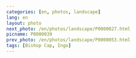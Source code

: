```yaml
---
categories: [en, photos, landscape]
lang: en
layout: photo
next_photo: /en/photos/landscape/P0000027.html
picname: P0000039
prev_photo: /en/photos/landscape/P0000053.html
tags: [Bishop Cap, Ingo]
---
```

